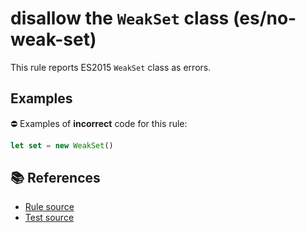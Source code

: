 # disallow the `WeakSet` class (es/no-weak-set)

This rule reports ES2015 `WeakSet` class as errors.

## Examples

⛔ Examples of **incorrect** code for this rule:

```js
let set = new WeakSet()
```

## 📚 References

- [Rule source](https://github.com/mysticatea/eslint-plugin-es/blob/v1.2.0/lib/rules/no-weak-set.js)
- [Test source](https://github.com/mysticatea/eslint-plugin-es/blob/v1.2.0/tests/lib/rules/no-weak-set.js)

